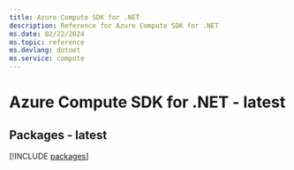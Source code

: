 ```yaml
---
title: Azure Compute SDK for .NET
description: Reference for Azure Compute SDK for .NET
ms.date: 02/22/2024
ms.topic: reference
ms.devlang: dotnet
ms.service: compute
---
```

# Azure Compute SDK for .NET - latest
## Packages - latest
[!INCLUDE [packages](compute-index.md)]